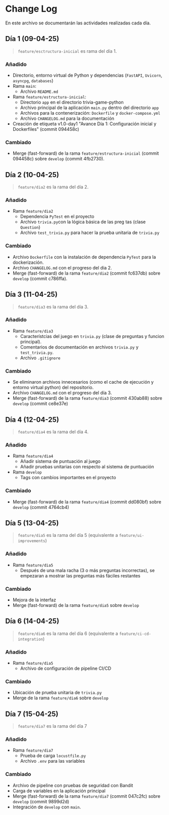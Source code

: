 # Change Log

En este archivo se documentarán las actividades realizadas cada día.

## Día 1 (09-04-25)

> `feature/esctructura-inicial` es rama del día 1.

### Añadido

- Directorio, entorno virtual de Python y dependencias (`FastAPI`, `Uvicorn`, `asyncpg`, `databases`)
- Rama `main`:
    - Archivo `README.md`
- Rama `feature/estructura-inicial`:
    - Directorio `app` en el directorio trivia-game-python
    - Archivo principal de la aplicación `main.py` dentro del directorio `app`
    - Archivos para la contenerización: `Dockerfile` y `docker-compose.yml`
    - Archivo `CHANGELOG.md` para la documentación 
-  Creación de etiqueta v1.0-day1 "Avance Día 1: Configuración inicial y Dockerfiles" (commit 094458c)

### Cambiado

- Merge (fast-forward) de la rama `feature/estructura-inicial` (commit 094458c) sobre `develop` (commit 4fb2730).

## Día 2 (10-04-25)

> `feature/dia2` es la rama del día 2.

### Añadido

- Rama `feature/dia2`
    - Dependencia `PyTest` en el proyecto
    - Archivo `trivia.py`con la lógica básica de las preg tas (clase `Question`)
    - Archivo `test_trivia.py` para hacer la prueba unitaria de `trivia.py`

### Cambiado

- Archivo `Dockerfile` con la instalación de dependencia `PyTest` para la dockerización.
- Archivo `CHANGELOG.md` con el progreso del dia 2.
- Merge (fast-forward) de la rama `feature/dia2` (commit fc637db) sobre `develop` (commit c786ffa).


## Día 3 (11-04-25)

> `feature/dia3` es la rama del día 3.

### Añadido

- Rama `feature/dia3`
    - Característcias del juego en `trivia.py` (clase de preguntas y funcion principal).
    - Comentarios de documentación en archivos `trivia.py` y `test_trivia.py`.
    - Archivo `.gitignore`

### Cambiado

- Se eliminaron archivos innecesarios (como el cache de ejecución y entorno virtual python) del repositorio.
- Archivo `CHANGELOG.md` con el progreso del día 3.
- Merge (fast-forward) de la rama `feature/dia3` (commit 430ab88) sobre `develop` (commit ce8e37e)

## Día 4 (12-04-25)

> `feature/dia4` es la rama del día 4.

### Añadido

- Rama `feature/dia4`
    - Añadir sistema de puntuación al juego
    - Añadir pruebas unitarias con respecto al sistema de puntuación
- Rama `develop`
    - Tags con cambios importantes en el proyecto

### Cambiado

- Merge (fast-forward) de la rama `feature/dia4` (commit dd080bf) sobre `develop` (commit 4764cb4)

## Día 5 (13-04-25)

> `feature/dia5` es la rama del día 5 (equivalente a `feature/ui-improvements`)

### Añadido

- Rama `feature/dia5`
    - Después de una mala racha (3 o más preguntas incorrectas), se empezaran a mostrar las preguntas más fáciles restantes

### Cambiado

- Mejora de la interfaz
- Merge (fast-forward) de la rama `feature/dia5` sobre `develop`

## Día 6 (14-04-25)

> `feature/dia6` es la rama del día 6 (equivalente a `feature/ci-cd-integration`)

### Añadido

- Rama `feature/dia5`
    - Archivo de configuración de pipeline CI/CD 

### Cambiado

- Ubicación de prueba unitaria de `trivia.py`
- Merge de la rama `feature/dia6` sobre `develop`

## Día 7 (15-04-25)

> `feature/dia7` es la rama del día 7

### Añadido

- Rama `feature/dia7`
    - Prueba de carga `locustfile.py`
    - Archivo `.env` para las variables 

### Cambiado

- Archivo de pipeline con pruebas de seguridad con Bandit
- Carga de variables en la aplicación principal
- Merge (fast-forward) de la rama `feature/dia7` (commit 047c2fc) sobre `develop` (commit 9899d2d)
- Integración de `develop` con `main`.